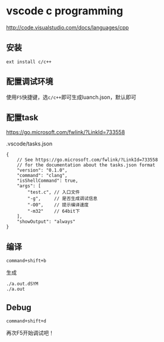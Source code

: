 # vscode c programming

http://code.visualstudio.com/docs/languages/cpp


## 安装

```
ext install c/c++
```

## 配置调试环境

使用`F5`快捷键，选`c/c++`即可生成luanch.json，默认即可

## 配置task

https://go.microsoft.com/fwlink/?LinkId=733558

.vscode/tasks.json

```
{
    // See https://go.microsoft.com/fwlink/?LinkId=733558
    // for the documentation about the tasks.json format
    "version": "0.1.0",
    "command": "clang",
    "isShellCommand": true,
    "args": [
        "test.c", // 入口文件
        "-g",     // 是否生成调试信息
        "-O0",    // 提示编译速度
        "-m32"    // 64bit下
    ],
    "showOutput": "always"
}
```

## 编译

```
command+shift+b
```

生成

```
./a.out.dSYM
./a.out
```

## Debug

```
command+shift+d
```

再次F5开始调试吧！
